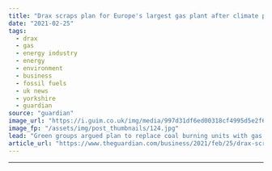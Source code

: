 ```yaml
---
title: "Drax scraps plan for Europe's largest gas plant after climate protests"
date: "2021-02-25"
tags: 
  - drax
  - gas
  - energy industry
  - energy
  - environment
  - business
  - fossil fuels
  - uk news
  - yorkshire
  - guardian
source: "guardian"
image_url: "https://i.guim.co.uk/img/media/997d31df6ed00318cf4995d5e2f65c4eca7bf272/0_0_3500_2101/master/3500.jpg?width=460&quality=85&auto=format&fit=max&s=d7c63b2e8e0de9a984dc803a7967a0b2"
image_fp: "/assets/img/post_thumbnails/124.jpg"
lead: "Green groups argued plan to replace coal burning units with gas at Yorkshire site was inconsistent with emissions goals Drax has scrapped its controversial plans to build Europe’s largest gas power plant at its site in North Yorkshire following fierc..."
article_url: "https://www.theguardian.com/business/2021/feb/25/drax-scraps-plan-yorkshire-gas-plant-climate-protests"
---
```


---
